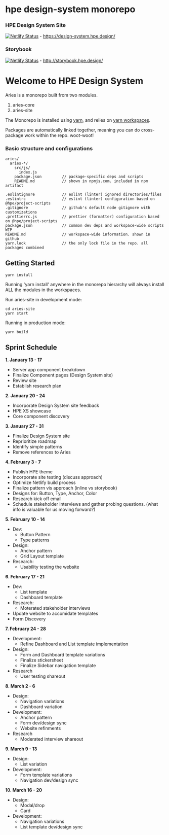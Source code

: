 # hpe design-system monorepo
### HPE Design System Site

[![Netlify Status](https://api.netlify.com/api/v1/badges/39e37d4a-4f9f-4946-8aeb-b8328b1821cd/deploy-status)](https://app.netlify.com/sites/keen-mayer-a86c8b/deploys) - https://design-system.hpe.design/  



### Storybook

[![Netlify Status](https://api.netlify.com/api/v1/badges/e4cb8d72-f3c0-4490-a4d7-54273ac277ed/deploy-status)](https://app.netlify.com/sites/thirsty-shockley-2b7675/deploys) - http://storybook.hpe.design/

# Welcome to HPE Design System
Aries is a monorepo built from two modules.

1. aries-core
2. aries-site

The Monorepo is installed using [yarn](https://github.com/yarnpkg/yarn), and relies on [yarn workspaces](https://yarnpkg.com/lang/en/docs/workspaces/).

Packages are automatically linked together, meaning you can do cross-package work within the repo. woot-woot!

### Basic structure and configurations

```
aries/
  aries-*/
    src/js/
      index.js
    package.json         // package-specific deps and scripts
    README.md            // shown in npmjs.com. included in npm artifact

.eslintignore            // eslint (linter) ignored directories/files
.eslintrc                // eslint (linter) configuration based on @hpe/project-scripts
.gitignore               // github's default node gitignore with customizations
.prettierrc.js           // prettier (formatter) configuration based on @hpe/project-scripts
package.json             // common dev deps and workspace-wide scripts WIP
README.md                // workspace-wide information. shown in github
yarn.lock                // the only lock file in the repo. all packages combined
```

## Getting Started

```
yarn install
```

Running 'yarn install' anywhere in the monorepo hierarchy will always install ALL the modules in the workspaces.

Run aries-site in development mode:

```
cd aries-site
yarn start
```

Running in production mode:

```
yarn build
```

## Sprint Schedule 

**1. January 13 - 17**  
- Server app component breakdown
- Finalize Component pages (Design System site) 
- Review site
- Establish research plan

**2. January 20 - 24**  
- Incorporate Design System site feedback 
- HPE XS showcase
- Core component discovery

**3. January 27 - 31**   
- Finalize Design System site
- Reprioritize roadmap 
- Identify simple patterns 
- Remove references to Aries

**4. February 3 - 7**   
- Publish HPE theme
- Incorporate site testing (discuss approach) 
- Optimize Netlify build process
- Finalize pattern vis approach (inline vs storybook) 
- Designs for: Button, Type, Anchor, Color
- Research kick off email 
- Schedule stakeholder interviews and gather probing questions. (what info is valuable for us moving forward?) 

**5. February 10 - 14**   
- Dev: 
  - Button Pattern
  - Type patterns
- Design: 
  - Anchor pattern  
  - Grid Layout template 
- Research: 
  - Usability testing the website 

**6. February 17 - 21**  
- Dev: 
  - List template
  - Dashboard template
- Research:
  - Moterated stakeholder interviews
- Update website to accomidate templates 
- Form Discovery 

**7. February 24 - 28**  
- Development:
  - Refine Dashboard and List template implementation
- Design: 
  - Form and Dashboard template variations
  - Finalize stickersheet 
  - Finalize Sidebar navigation template 
- Research  
  - User testing shareout 
  
**8. March 2 - 6**
- Design:
  - Navigation variations 
  - Dashboard variation 
- Development: 
  - Anchor pattern
  - Form dev/design sync
  - Website refinments 
- Research
  - Moderated interview shareout 
  
**9. March 9 - 13**  
- Design:
  - List variation 
- Development:
  - Form template variations
  - Navigation dev/design sync

  
**10. March 16 - 20**
- Design: 
  - Modal/drop 
  - Card 
- Development: 
  - Navigation variations 
  - List template dev/design sync

